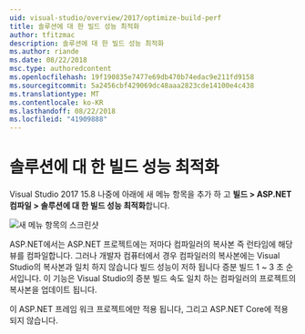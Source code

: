 ```yaml
---
uid: visual-studio/overview/2017/optimize-build-perf
title: 솔루션에 대 한 빌드 성능 최적화
author: tfitzmac
description: 솔루션에 대 한 빌드 성능 최적화
ms.author: riande
ms.date: 08/22/2018
msc.type: authoredcontent
ms.openlocfilehash: 19f190835e7477e69db470b74edac9e211fd9158
ms.sourcegitcommit: 5a2456cbf429069dc48aaa2823cde14100e4c438
ms.translationtype: MT
ms.contentlocale: ko-KR
ms.lasthandoff: 08/22/2018
ms.locfileid: "41909888"
---
```

# <a name="optimize-build-performance-for-solution"></a>솔루션에 대 한 빌드 성능 최적화
Visual Studio 2017 15.8 나중에 아래에 새 메뉴 항목을 추가 하 고 **빌드 > ASP.NET 컴파일 > 솔루션에 대 한 빌드 성능 최적화**합니다.

![새 메뉴 항목의 스크린샷](optimize-build-perf/_static/optimize-build-performance-for-solution.png)

ASP.NET에서는 ASP.NET 프로젝트에는 저마다 컴파일러의 복사본 즉 런타임에 해당 뷰를 컴파일합니다. 그러나 개발자 컴퓨터에서 경우 컴파일러의 복사본에는 Visual Studio의 복사본과 일치 하지 않습니다 빌드 성능이 저하 됩니다 증분 빌드 1 ~ 3 초 순서입니다. 이 기능은 Visual Studio의 증분 빌드 속도 일치 하는 컴파일러의 프로젝트의 복사본을 업데이트 됩니다.

이 ASP.NET 프레임 워크 프로젝트에만 적용 됩니다, 그리고 ASP.NET Core에 적용 되지 않습니다.
